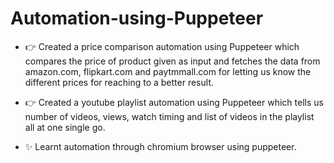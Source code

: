 # Automation-using-Puppeteer

- 👉 Created a price comparison automation using Puppeteer which compares the price of product given as input and fetches the data from amazon.com, flipkart.com and paytmmall.com for letting us know the different prices for reaching to a better result.


- 👉 Created a youtube playlist automation using Puppeteer which tells us number of videos, views, watch timing and list of videos in the playlist all at one single go. 

- ✨ Learnt automation through chromium browser using puppeteer. 
